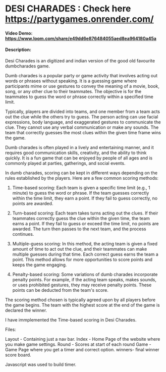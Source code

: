 # DESI CHARADES : Check here https://partygames.onrender.com/
#### Video Demo:  https://www.loom.com/share/e49dd6e876484055aed8ea964180a45a
#### Description:
Desi Charades is an digitized and indian version of the good old favourite dumbcharades game.

Dumb charades is a popular party or game activity that involves acting out words or phrases without speaking. It is a guessing game where participants mime or use gestures to convey the meaning of a movie, book, song, or any other clue to their teammates. The objective is for the teammates to guess the word or phrase correctly within a specified time limit.

Typically, players are divided into teams, and one member from a team acts out the clue while the others try to guess. The person acting can use facial expressions, body language, and exaggerated gestures to communicate the clue. They cannot use any verbal communication or make any sounds. The team that correctly guesses the most clues within the given time frame wins the game.

Dumb charades is often played in a lively and entertaining manner, and it requires good communication skills, creativity, and the ability to think quickly. It is a fun game that can be enjoyed by people of all ages and is commonly played at parties, gatherings, and social events.

In dumb charades, scoring can be kept in different ways depending on the rules established by the players. Here are a few common scoring methods:

1. Time-based scoring: Each team is given a specific time limit (e.g., 1 minute) to guess the word or phrase. If the team guesses correctly within the time limit, they earn a point. If they fail to guess correctly, no points are awarded.

2. Turn-based scoring: Each team takes turns acting out the clues. If their teammates correctly guess the clue within the given time, the team earns a point. If they fail to guess or exceed the time limit, no points are awarded. The turn then passes to the next team, and the process continues.

3. Multiple-guess scoring: In this method, the acting team is given a fixed amount of time to act out the clue, and their teammates can make multiple guesses during that time. Each correct guess earns the team a point. This method allows for more opportunities to score points and keeps the game engaging.

4. Penalty-based scoring: Some variations of dumb charades incorporate penalty points. For example, if the acting team speaks, makes sounds, or uses prohibited gestures, they may receive penalty points. These points can be deducted from the team's score.

The scoring method chosen is typically agreed upon by all players before the game begins. The team with the highest score at the end of the game is declared the winner.

I have immplemented the Time-based scoring in Desi Charades.


Files:

Layout - Containing just a nav bar.
Index - Home Page of the website where you make game settings.
Round - Scores at start of each round
Game - Game Page where you get a timer and correct option.
winners- final winner score board.

Javascript was used to build timer.
